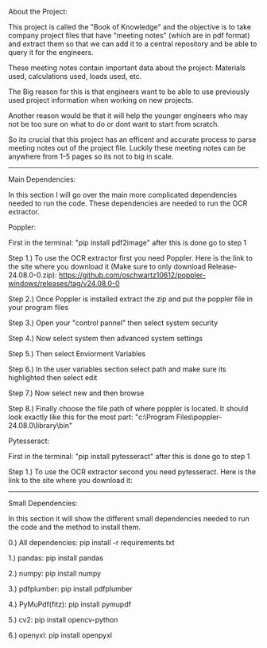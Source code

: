 About the Project:

This project is called the "Book of Knowledge" and the objective is to take company project files that have "meeting notes" (which are in pdf format) and extract them so that we can add it to a central repository and be able to query it for the engineers. 

These meeting notes contain important data about the project: Materials used, calculations used, loads used, etc.

The Big reason for this is that engineers want to be able to use previously used project information when working on new projects.

Another reason would be that it will help the younger engineers who may not be too sure on what to do or dont want to start from scratch.

So its crucial that this project has an efficent and accurate process to parse meeting notes out of the project file. Luckily these meeting notes can be anywhere from 1-5 pages so its not to big in scale.

---------------------------------------------------------------------------------------------------------------------------------------------------------------------------------------------------------------

Main Dependencies:

In this section I will go over the main more complicated dependencies needed to run the code. These dependencies are needed to run the OCR extractor.

Poppler:

First in the terminal: "pip install pdf2image" after this is done go to step 1

Step 1.) To use the OCR extractor first you need Poppler. Here is the link to the site where you download it (Make sure to only download Release-24.08.0-0.zip): https://github.com/oschwartz10612/poppler-windows/releases/tag/v24.08.0-0

Step 2.) Once Poppler is installed extract the zip and put the poppler file in your program files

Step 3.) Open your "control pannel" then select system security

Step 4.) Now select system then advanced system settings 

Step 5.) Then select Enviorment Variables 

Step 6.) In the user variables section select path and make sure its highlighted then select edit

Step 7.) Now select new and then browse 

Step 8.) Finally choose the file path of where poppler is located. It should look exactly like this for the most part: "c:\Program Files\poppler-24.08.0\library\bin"

Pytesseract:

First in the terminal: "pip install pytesseract" after this is done go to step 1

Step 1.) To use the OCR extractor second you need pytesseract. Here is the link to the site where you download it:



---------------------------------------------------------------------------------------------------------------------------------------------------------------------------------------------------------------

Small Dependencies:

In this section it will show the different small dependencies needed to run the code and the method to install them.

0.) All dependencies: pip install -r requirements.txt

1.) pandas: pip install pandas

2.) numpy: pip install numpy

3.) pdfplumber: pip install pdfplumber

4.) PyMuPdf(fitz): pip install pymupdf

5.) cv2: pip install opencv-python

6.) openyxl: pip install openpyxl



